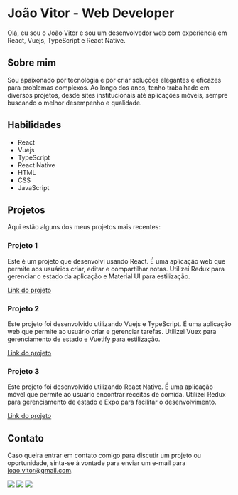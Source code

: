 # João Vitor - Web Developer

Olá, eu sou o João Vitor e sou um desenvolvedor web com experiência em React, Vuejs, TypeScript e React Native. 

## Sobre mim

Sou apaixonado por tecnologia e por criar soluções elegantes e eficazes para problemas complexos. Ao longo dos anos, tenho trabalhado em diversos projetos, desde sites institucionais até aplicações móveis, sempre buscando o melhor desempenho e qualidade.

## Habilidades

- React
- Vuejs
- TypeScript
- React Native
- HTML
- CSS
- JavaScript

## Projetos

Aqui estão alguns dos meus projetos mais recentes:

### Projeto 1

Este é um projeto que desenvolvi usando React. É uma aplicação web que permite aos usuários criar, editar e compartilhar notas. Utilizei Redux para gerenciar o estado da aplicação e Material UI para estilização.

[Link do projeto](https://github.com/seu-usuario/projeto1)

### Projeto 2

Este projeto foi desenvolvido utilizando Vuejs e TypeScript. É uma aplicação web que permite ao usuário criar e gerenciar tarefas. Utilizei Vuex para gerenciamento de estado e Vuetify para estilização.

[Link do projeto](https://github.com/seu-usuario/projeto2)

### Projeto 3

Este projeto foi desenvolvido utilizando React Native. É uma aplicação móvel que permite ao usuário encontrar receitas de comida. Utilizei Redux para gerenciamento de estado e Expo para facilitar o desenvolvimento.

[Link do projeto](https://github.com/seu-usuario/projeto3)

## Contato

Caso queira entrar em contato comigo para discutir um projeto ou oportunidade, sinta-se à vontade para enviar um e-mail para joao.vitor@gmail.com.


<div>
<a href="https://instagram.com/vitornaga" target="_blank"><img src="https://img.shields.io/badge/-Instagram-%23E4405F?style=for-the-badge&logo=instagram&logoColor=white" target="_blank"></a>
<a href = "mailto:joaovitorpe.alves@gmail.com"><img src="https://img.shields.io/badge/Gmail-D14836?style=for-the-badge&logo=gmail&logoColor=white" target="_blank"></a>
<a href="https://www.linkedin.com/in/jo%C3%A3o-v%C3%ADtor-95825416a/" target="_blank"><img src="https://img.shields.io/badge/-LinkedIn-%230077B5?style=for-the-badge&logo=linkedin&logoColor=white" target="_blank"></a>   
</div>
